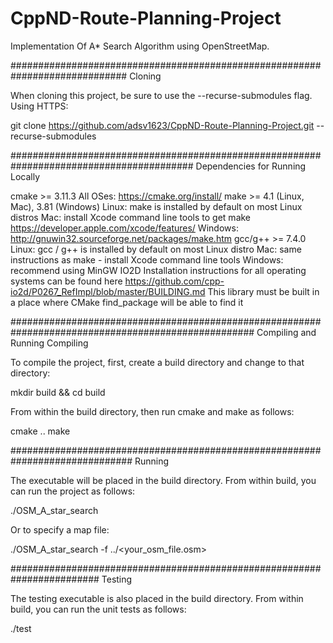 # CppND-Route-Planning-Project

Implementation Of A* Search Algorithm using OpenStreetMap.

############################################################################# Cloning

When cloning this project, be sure to use the --recurse-submodules flag. Using HTTPS:

git clone https://github.com/adsv1623/CppND-Route-Planning-Project.git --recurse-submodules

######################################################################################### Dependencies for Running Locally

cmake >= 3.11.3
    All OSes:   https://cmake.org/install/
make >= 4.1 (Linux, Mac), 3.81 (Windows)
    Linux: make is installed by default on most Linux distros
    Mac: install Xcode command line tools to get make  https://developer.apple.com/xcode/features/
    Windows: http://gnuwin32.sourceforge.net/packages/make.htm
gcc/g++ >= 7.4.0
    Linux: gcc / g++ is installed by default on most Linux distro
    Mac: same instructions as make - install Xcode command line tools
    Windows: recommend using MinGW
IO2D
    Installation instructions for all operating systems can be found here  https://github.com/cpp-io2d/P0267_RefImpl/blob/master/BUILDING.md
    This library must be built in a place where CMake find_package will be able to find it

#################################################################################################### Compiling and Running Compiling

To compile the project, first, create a build directory and change to that directory:

mkdir build && cd build

From within the build directory, then run cmake and make as follows:

cmake .. make

############################################################################## Running

The executable will be placed in the build directory. From within build, you can run the project as follows:

./OSM_A_star_search

Or to specify a map file:

./OSM_A_star_search -f ../<your_osm_file.osm>

######################################################################## Testing

The testing executable is also placed in the build directory. From within build, you can run the unit tests as follows:

./test
